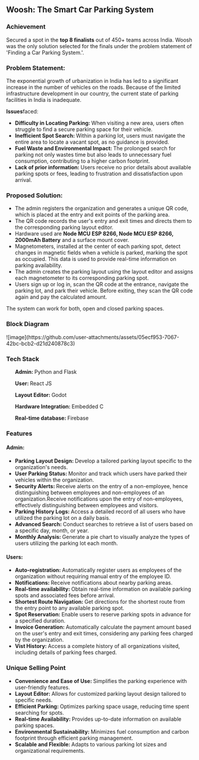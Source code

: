 <h2>Woosh: The Smart Car Parking System</h2>

<h3>Achievement</h3>
Secured a spot in the <strong>top 8 finalists</strong> out of 450+ teams across India. Woosh was the only solution selected for the finals under the problem statement of 'Finding a Car Parking System.'.

<h3>Problem Statement: </h3>
The exponential growth of urbanization in India has led to a significant increase in the number of vehicles on the roads. Because of the limited infrastructure development in our country, the current state of parking facilities in India is inadequate.

<strong>Issues</strong>faced:
<ul>
  <li><strong>Difficulty in Locating Parking: </strong>When visiting a new area, users often struggle to find a secure parking space for their vehicle.</li>
  <li><strong>Inefficient Spot Search: </strong>Within a parking lot, users must navigate the entire area to locate a vacant spot, as no guidance is provided.</li>
  <li><strong>Fuel Waste and Environmental Impact: </strong>The prolonged search for parking not only wastes time but also leads to unnecessary fuel consumption, contributing to a higher carbon footprint.</li>
  <li><strong>Lack of prior information: </strong>Users receive no prior details about available parking spots or fees, leading to frustration and dissatisfaction upon arrival.</li>
</ul>

<h3>Proposed Solution: </h3>
<ul>
  <li>The admin registers the organization and generates a unique QR code, which is placed at the entry and exit points of the parking area.</li>
  <li>The QR code records the user's entry and exit times and directs them to the corresponding parking layout editor.</li>
  <li>Hardware used are <strong>Node MCU ESP 8266, Node MCU ESP 8266, 2000mAh Battery</strong> and a surface mount cover.</li>
  <li>Magnetometers, installed at the center of each parking spot, detect changes in magnetic fields when a vehicle is parked, marking the spot as occupied. This data is used to provide real-time information on parking availability.</li>
  <li>The admin creates the parking layout using the layout editor and assigns each magnetometer to its corresponding parking spot.</li>
  <li>Users sign up or log in, scan the QR code at the entrance, navigate the parking lot, and park their vehicle. Before exiting, they scan the QR code again and pay the calculated amount.</li>
</ul>
The system can work for both, open and closed parking spaces.

<h3>Block Diagram</h3>
![image](https://github.com/user-attachments/assets/05ecf953-7067-42bc-bcb2-d21d240878c3)

<h3>Tech Stack</h3>
<ul>
  <p><strong>Admin: </strong>Python and Flask</p>
  <p><strong>User: </strong>React JS</p>
  <p><strong>Layout Editor: </strong>Godot</p>
  <p><strong>Hardware Integration: </strong>Embedded C</p>
  <p><strong>Real-time database: </strong>Firebase</p>
</ul>

<h3>Features</h3>
<h4>Admin:</h4>
<ul>
  <li><strong>Parking Layout Design: </strong> Develop a tailored parking layout specific to the organization's needs.</li>
  <li><strong>User Parking Status: </strong>Monitor and track which users have parked their vehicles within the organization.</li>
  <li><strong>Security Alerts: </strong>Receive alerts on the entry of a non-employee, hence distinguishing between employees and non-employees of an organization.Receive notifications upon the entry of non-employees, effectively distinguishing between employees and visitors.</li>
  <li><strong>Parking History Logs: </strong>Access a detailed record of all users who have utilized the parking lot on a daily basis.</li>
  <li><strong>Advanced Search: </strong> Conduct searches to retrieve a list of users based on a specific day, month, or year.</li>
  <li><strong>Monthly Analysis: </strong>Generate a pie chart to visually analyze the types of users utilizing the parking lot each month.</li>
</ul>

<h4>Users:</h4>
<ul>
  <li><strong>Auto-registration: </strong>Automatically register users as employees of the organization without requiring manual entry of the employee ID.</li>
  <li><strong>Notifications: </strong>Receive notifications about nearby parking areas.</li>
  <li><strong>Real-time availability: </strong>Obtain real-time information on available parking spots and associated fees before arrival.</li>
  <li><strong>Shortest Route Navigation: </strong>Get directions for the shortest route from the entry point to any available parking spot.</li>
  <li><strong>Spot Reservation: </strong>Enable users to reserve parking spots in advance for a specified duration.</li>
  <li><strong>Invoice Generation: </strong>Automatically calculate the payment amount based on the user's entry and exit times, considering any parking fees charged by the organization.</li>
  <li><strong>Vist History: </strong>Access a complete history of all organizations visited, including details of parking fees charged.</li>
</ul>

<h3>Unique Selling Point</h3>
<ul>
  <li><strong>Convenience and Ease of Use: </strong>Simplifies the parking experience with user-friendly features.</li>
  <li><strong>Layout Editor: </strong>Allows for customized parking layout design tailored to specific needs.</li>
  <li><strong>Efficient Parking: </strong>Optimizes parking space usage, reducing time spent searching for spots.</li>
  <li><strong>Real-time Availability: </strong>Provides up-to-date information on available parking spaces.</li>
  <li><strong>Environmental Sustainability: </strong>Minimizes fuel consumption and carbon footprint through efficient parking management.</li>
  <li><strong>Scalable and Flexible: </strong>Adapts to various parking lot sizes and organizational requirements.</li>
</ul>
